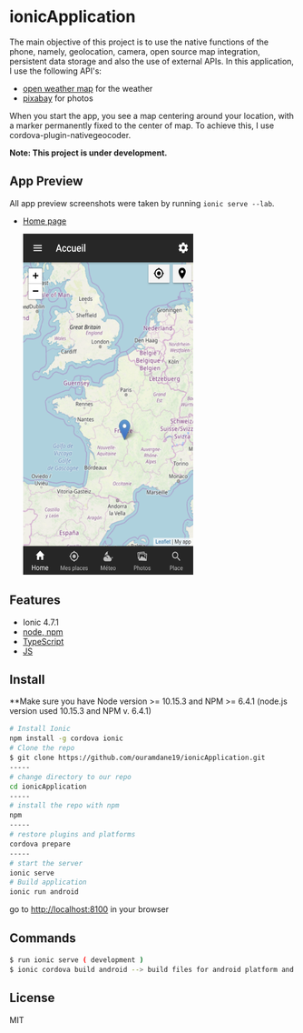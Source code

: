 # ionicApplication

The main objective of this project is to use the native functions of the phone, namely, geolocation, camera, open source map integration, persistent data storage and also the use of external APIs.
In this application, I use the following API's:
* [open weather map](https://openweathermap.org/api) for the weather
* [pixabay](https://pixabay.com/api/docs/) for photos 


When you start the app, you see a map centering around your location, with a marker permanently fixed to the center of map. To achieve this, I use cordova-plugin-nativegeocoder.

**Note: This project is under development.**

## App Preview

All app preview screenshots were taken by running `ionic serve --lab`.

- [Home page]()

  <img src="resources/home_picture.png" WIDTH=300
HEIGHT=600 alt="Schedule">

## Features
  * Ionic 4.7.1
  * [node, npm](https://github.com/nodejs/)
  * [TypeScript](http://www.typescriptlang.org/)
  * [JS]()



## Install
  **Make sure you have Node version >= 10.15.3 and NPM >= 6.4.1 (node.js version used 10.15.3 and NPM v. 6.4.1)
  
  ```bash
  # Install Ionic
  npm install -g cordova ionic
  # Clone the repo
  $ git clone https://github.com/ouramdane19/ionicApplication.git
  -----
  # change directory to our repo
  cd ionicApplication
  -----
  # install the repo with npm
  npm
  -----
  # restore plugins and platforms
  cordova prepare
  -----
  # start the server 
  ionic serve
  # Build application
  ionic run android
  ```
  
  go to [http://localhost:8100](http://localhost:8100) in your browser
  
## Commands
  ```bash
  $ run ionic serve ( development )
  $ ionic cordova build android --> build files for android platform and generate apk 
  ```

## License

MIT
